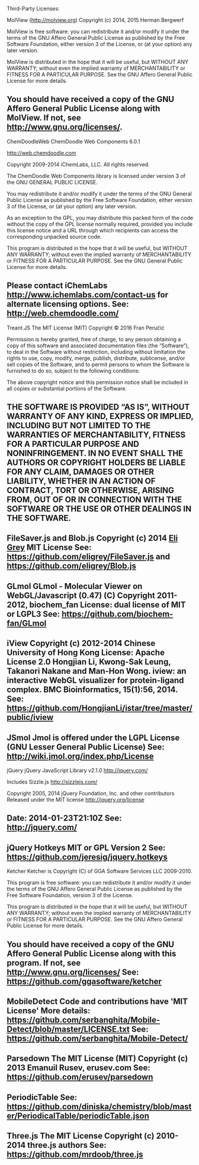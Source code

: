Third-Party Licenses:

MolView (http://molview.org)
Copyright (c) 2014, 2015 Herman Bergwerf

MolView is free software: you can redistribute it and/or modify
it under the terms of the GNU Affero General Public License as published by
the Free Software Foundation, either version 3 of the License, or
(at your option) any later version.

MolView is distributed in the hope that it will be useful,
but WITHOUT ANY WARRANTY; without even the implied warranty of
MERCHANTABILITY or FITNESS FOR A PARTICULAR PURPOSE.  See the
GNU Affero General Public License for more details.

You should have received a copy of the GNU Affero General Public License
along with MolView.  If not, see <http://www.gnu.org/licenses/>.
----------------------------------------------------------------------------------
ChemDoodleWeb
ChemDoodle Web Components 6.0.1

http://web.chemdoodle.com

Copyright 2009-2014 iChemLabs, LLC.  All rights reserved.

The ChemDoodle Web Components library is licensed under version 3
of the GNU GENERAL PUBLIC LICENSE.

You may redistribute it and/or modify it under the terms of the
GNU General Public License as published by the Free Software Foundation,
either version 3 of the License, or (at your option) any later version.

As an exception to the GPL, you may distribute this packed form of
the code without the copy of the GPL license normally required,
provided you include this license notice and a URL through which
recipients can access the corresponding unpacked source code.

This program is distributed in the hope that it will be useful,
but WITHOUT ANY WARRANTY; without even the implied warranty of
MERCHANTABILITY or FITNESS FOR A PARTICULAR PURPOSE.  See the
GNU General Public License for more details.

Please contact iChemLabs <http://www.ichemlabs.com/contact-us> for
alternate licensing options.
See: http://web.chemdoodle.com/
------------------------------------------------------------------------------------------
Treant.JS
The MIT License (MIT) Copyright © 2016 Fran Peručić

Permission is hereby granted, free of charge, to any person obtaining a copy of this software and associated documentation files (the “Software”), to deal in the Software without restriction, including without limitation the rights to use, copy, modify, merge, publish, distribute, sublicense, and/or sell copies of the Software, and to permit persons to whom the Software is furnished to do so, subject to the following conditions:

The above copyright notice and this permission notice shall be included in all copies or substantial portions of the Software.

THE SOFTWARE IS PROVIDED “AS IS”, WITHOUT WARRANTY OF ANY KIND, EXPRESS OR IMPLIED, INCLUDING BUT NOT LIMITED TO THE WARRANTIES OF MERCHANTABILITY, FITNESS FOR A PARTICULAR PURPOSE AND NONINFRINGEMENT. IN NO EVENT SHALL THE AUTHORS OR COPYRIGHT HOLDERS BE LIABLE FOR ANY CLAIM, DAMAGES OR OTHER LIABILITY, WHETHER IN AN ACTION OF CONTRACT, TORT OR OTHERWISE, ARISING FROM, OUT OF OR IN CONNECTION WITH THE SOFTWARE OR THE USE OR OTHER DEALINGS IN THE SOFTWARE.
------------------------------------------------------------------------------------------
FileSaver.js and Blob.js
Copyright (c) 2014 [Eli Grey](http://eligrey.com)
MIT License
See: https://github.com/eligrey/FileSaver.js and https://github.com/eligrey/Blob.js
------------------------------------------------------------------------------------------
GLmol
GLmol - Molecular Viewer on WebGL/Javascript (0.47)
(C) Copyright 2011-2012, biochem_fan
License: dual license of MIT or LGPL3
See: https://github.com/biochem-fan/GLmol
------------------------------------------------------------------------------------------
iView
Copyright (c) 2012-2014 Chinese University of Hong Kong
License: Apache License 2.0
Hongjian Li, Kwong-Sak Leung, Takanori Nakane and Man-Hon Wong.
iview: an interactive WebGL visualizer for protein-ligand complex.
BMC Bioinformatics, 15(1):56, 2014.
See: https://github.com/HongjianLi/istar/tree/master/public/iview
------------------------------------------------------------------------------------------
JSmol
Jmol is offered under the LGPL License (GNU Lesser General Public License)
See: http://wiki.jmol.org/index.php/License
------------------------------------------------------------------------------------------
jQuery
jQuery JavaScript Library v2.1.0
http://jquery.com/

Includes Sizzle.js
http://sizzlejs.com/

Copyright 2005, 2014 jQuery Foundation, Inc. and other contributors
Released under the MIT license
http://jquery.org/license

Date: 2014-01-23T21:10Z
See: http://jquery.com/
------------------------------------------------------------------------------------------
jQuery Hotkeys
MIT or GPL Version 2
See: https://github.com/jeresig/jquery.hotkeys
------------------------------------------------------------------------------------------
Ketcher
Ketcher is Copyright (C) of GGA Software Services LLC 2009-2010.

This program is free software: you can redistribute it and/or modify
it under the terms of the GNU Affero General Public License as published
by the Free Software Foundation, version 3 of the License.

This program is distributed in the hope that it will be useful,
but WITHOUT ANY WARRANTY; without even the implied warranty of
MERCHANTABILITY or FITNESS FOR A PARTICULAR PURPOSE. See the
GNU Affero General Public License for more details.

You should have received a copy of the GNU Affero General Public License
along with this program.  If not, see <http://www.gnu.org/licenses/>
See: https://github.com/ggasoftware/ketcher
------------------------------------------------------------------------------------------
MobileDetect
Code and contributions have 'MIT License'
More details: https://github.com/serbanghita/Mobile-Detect/blob/master/LICENSE.txt
See: https://github.com/serbanghita/Mobile-Detect/
------------------------------------------------------------------------------------------
Parsedown
The MIT License (MIT)
Copyright (c) 2013 Emanuil Rusev, erusev.com
See: https://github.com/erusev/parsedown
------------------------------------------------------------------------------------------
PeriodicTable
See: https://github.com/diniska/chemistry/blob/master/PeriodicalTable/periodicTable.json
------------------------------------------------------------------------------------------
Three.js
The MIT License
Copyright (c) 2010-2014 three.js authors
See: https://github.com/mrdoob/three.js
------------------------------------------------------------------------------------------